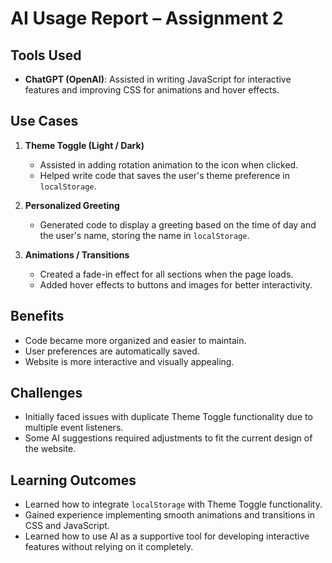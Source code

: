 # AI Usage Report – Assignment 2

## Tools Used
- **ChatGPT (OpenAI)**: Assisted in writing JavaScript for interactive features and improving CSS for animations and hover effects.

## Use Cases
1. **Theme Toggle (Light / Dark)**
   - Assisted in adding rotation animation to the icon when clicked.
   - Helped write code that saves the user's theme preference in `localStorage`.

2. **Personalized Greeting**
   - Generated code to display a greeting based on the time of day and the user's name, storing the name in `localStorage`.

3. **Animations / Transitions**
   - Created a fade-in effect for all sections when the page loads.
   - Added hover effects to buttons and images for better interactivity.

## Benefits
- Code became more organized and easier to maintain.
- User preferences are automatically saved.
- Website is more interactive and visually appealing.

## Challenges
- Initially faced issues with duplicate Theme Toggle functionality due to multiple event listeners.
- Some AI suggestions required adjustments to fit the current design of the website.

## Learning Outcomes
- Learned how to integrate `localStorage` with Theme Toggle functionality.
- Gained experience implementing smooth animations and transitions in CSS and JavaScript.
- Learned how to use AI as a supportive tool for developing interactive features without relying on it completely.
